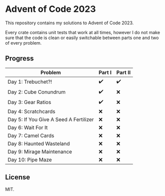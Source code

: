 # Advent of Code 2023

This repository contains my solutions to Advent of Code 2023. 

Every crate contains unit tests that work at all times, however I do not
make sure that the code is clean or easily switchable between parts one
and two of every problem.

## Progress

| Problem | Part I | Part II |
| --- | --- | --- |
| Day 1: Trebuchet?! | ✔️ | ✔️ |
| Day 2: Cube Conundrum | ✔️ | ❌ |
| Day 3: Gear Ratios | ✔️ | ❌ |
| Day 4: Scratchcards | ❌ | ❌ |
| Day 5: If You Give A Seed A Fertilizer | ❌ | ❌ |
| Day 6: Wait For It | ❌ | ❌ |
| Day 7: Camel Cards | ❌ | ❌ |
| Day 8: Haunted Wasteland | ❌ | ❌ |
| Day 9: Mirage Maintenance | ❌ | ❌ |
| Day 10: Pipe Maze | ❌ | ❌ |

## License

MIT.

